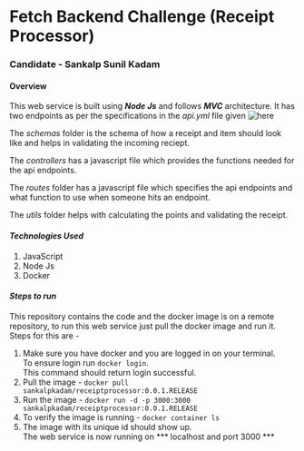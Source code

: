 
# Fetch Backend Challenge (Receipt Processor)

### Candidate - Sankalp Sunil Kadam

#### Overview 

This web service is built using ***Node Js*** and follows ***MVC*** architecture. 
It has two endpoints as per the specifications in the *api.yml* file given ![here](https://github.com/fetch-rewards/receipt-processor-challenge/blob/main/api.yml)

The *schemas* folder is the schema of how a receipt and item should look like and helps in validating the incoming reciept.

The *controllers* has a javascript file which provides the functions needed for the api endpoints.

The *routes* folder has a javascript file which specifies the api endpoints and what function to use when someone hits an endpoint.

The *utils* folder helps with calculating the points and validating the receipt. 

#### ***Technologies Used***

1. JavaScript
2. Node Js
3. Docker

#### ***Steps to run***

This repository contains the code and the docker image is on a remote repository, to run this web service just pull the docker image and run it. Steps for this are -

1. Make sure you have docker and you are logged in on your terminal.<br>
To ensure login run ``` docker login ```.<br>
This command should return login successful.
2. Pull the image - ``` docker pull sankalpkadam/receiptprocessor:0.0.1.RELEASE ```
3. Run the image - ``` docker run -d -p 3000:3000 sankalpkadam/receiptprocessor:0.0.1.RELEASE ```
4. To verify the image is running - ``` docker container ls ```
5. The image with its unique id should show up.<br> 
The web service is now running on *** localhost and port 3000 ***

